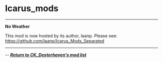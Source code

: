 # Icarus_mods

---

<a name="mod">__No Weather__</a>

This mod is now hosted by its author, laanp. Please see: https://github.com/laanp/Icarus_Mods_Separated

---

-- [*__Return to CK_Dexterhaven's mod list__*](https://github.com/ckdextergames/Icarus_mods)